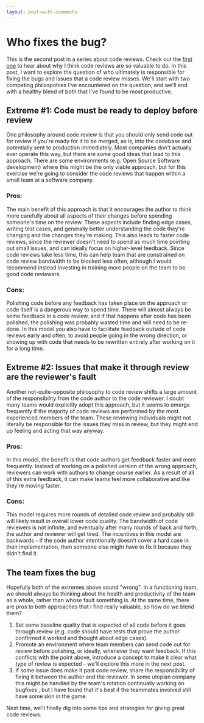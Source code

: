 ```yaml
---
layout: post-with-comments
---
```

# Who fixes the bug? 

This is the second post in a series about code reviews. 
Check out the [first one](/2024/09/22/review-more-code) to hear about why I think code reviews are so valuable to do. 
In this post, I want to explore the question of who ultimately is responsible for fixing the bugs and issues that a code review misses.
We'll start with two competing philospohies I've encountered on the question, and we'll end with a healthy blend of both that I've found to be most productive.

## Extreme #1: Code must be ready to deploy before review

One philosophy around code review is that you should only send code out for review if you're ready for it to be merged, as is, into the codebase and potentially sent to production immediately. 
Most companies don't actually ever operate this way, but there are some good ideas that lead to this approach.
There are some environments (e.g. Open Source Software development) where this might be the only viable approach, but for this exercise we're going to consider the code reviews that happen within a small team at a software company.

### Pros:

The main benefit of this approach is that it encourages the author to think more carefully about all aspects of their changes before spending someone's time on the review.
These aspects include finding edge cases, writing test cases, and generally better understanding the code they're changing and the changes they're making.
This also leads to faster code reviews, since the reviewer doesn't need to spend as much time pointing out small issues, and can ideally focus on higher-level feedback.
Since code reviews take less time, this can help team that are constrained on code review bandwidth to be blocked less often, although I would recommend instead investing in training more people on the team to be good code reviewers.

### Cons:

Polishing code before any feedback has taken place on the approach or code itself is a dangerous way to spend time.
There will almost always be some feedback in a code review, and if that happens after code has been polished, the polishing was probably wasted time and will need to be re-done. 
In this model you also have to facilitate feedback outside of code reviews early and often, to avoid people going in the wrong direction, or showing up with code that needs to be rewritten entirely after working on it for a long time.

## Extreme #2: Issues that make it through review are the reviewer's fault 

Another not-quite-opposite philosophy to code review shifts a large amount of the responsibility from the code author to the code reviewer.
I doubt many teams would explicitly adopt this approach, but it seems to emerge frequently if the majority of code reviews are performed by the most experienced members of the team.
These reviewing individuals might not literally be responsible for the issues they miss in review, but they might end up feeling and acting that way anyway.

### Pros: 

In this model, the benefit is that code authors get feedback faster and more frequently. 
Instead of working on a polished version of the wrong approach, reviewers can work with authors to change course earlier.
As a result of all of this extra feedback, it can make teams feel more collaborative and like they're moving faster.

### Cons:

This model requires more rounds of detailed code review and probably still will likely result in overall lower code quality.
The bandwidth of code reviewers is not infinite, and eventually after many rounds of back and forth, the author and reviewer will get tired.
The incentives in this model are backwards - if the code author intentionally doesn't cover a hard case in their implementation, then someone else might have to fix it because they didn't find it.

## The team fixes the bug

Hopefully both of the extremes above sound "wrong".
In a functioning team, we should always be thinking about the health and productivity of the team as a whole, rather than whose fault something is.
At the same time, there are pros to both approaches that I find really valuable, so how do we blend them?

1. Set some baseline quality that is expected of all code before it goes through review (e.g. code should have tests that prove the author confirmed it worked and thought about edge cases).
1. Promote an environment where team members can send code out for review before polishing, or ideally, whenever they want feedback. If this conflicts with the point above, introduce a concept to make it clear what _type_ of review is expected - we'll explore this more in the next post.
1. If some issue does make it past code review, share the responsibility of fixing it between the author and the reviewer. In some utopian company this might be handled by the team's rotation continually working on bugfixes , but I have found that it's best if the teammates involved still have some skin in the game. 

Next time, we'll finally dig into some tips and strategies for giving great code reviews. 
